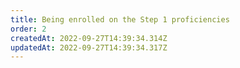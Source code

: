 ```yaml
---
title: Being enrolled on the Step 1 proficiencies
order: 2
createdAt: 2022-09-27T14:39:34.314Z
updatedAt: 2022-09-27T14:39:34.317Z
---
```


